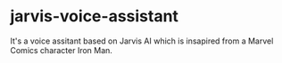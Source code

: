 # jarvis-voice-assistant
It's a voice assitant based on Jarvis  AI which is insapired from a Marvel Comics character Iron Man.

